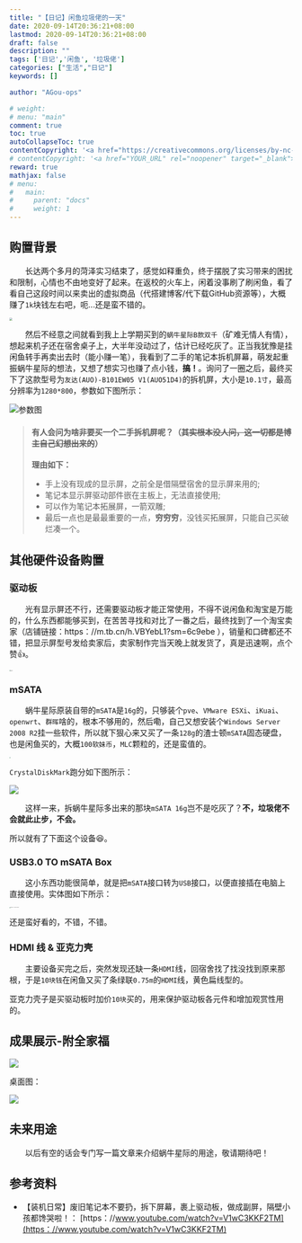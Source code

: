 ```yaml
---
title: "【日记】闲鱼垃圾佬的一天"
date: 2020-09-14T20:36:21+08:00
lastmod: 2020-09-14T20:36:21+08:00
draft: false
description: ""
tags: ['日记','闲鱼', '垃圾佬']
categories: ["生活","日记"]
keywords: []

author: "AGou-ops"

# weight:
# menu: "main"
comment: true
toc: true
autoCollapseToc: true
contentCopyright: '<a href="https://creativecommons.org/licenses/by-nc-nd/4.0/" rel="noopener" target="_blank">CC BY-NC-ND 4.0</a>'
# contentCopyright: '<a href="YOUR_URL" rel="noopener" target="_blank">See origin</a>'
reward: true
mathjax: false
# menu:
#   main:
#     parent: "docs"
#     weight: 1
---
```



## 购置背景
  　　长达两个多月的菏泽实习结束了，感觉如释重负，终于摆脱了实习带来的困扰和限制，心情也不由地变好了起来。在返校的火车上，闲着没事刷了刷闲鱼，看了看自己这段时间以来卖出的虚拟商品（代搭建博客/代下载GitHub资源等），大概赚了`1k`块钱左右吧，呃...还是蛮不错的。

<img src="https://agou-images.oss-cn-qingdao.aliyuncs.com/blog-images/xianyu_1/qq_pic_merged_1600085874258.jpg" style="zoom: 33%;"   />

  　　然后不经意之间就看到我上上学期买到的`蜗牛星际B款双千`（矿难无情人有情），想起来机子还在宿舍桌子上，大半年没动过了，估计已经吃灰了。正当我犹豫是挂闲鱼转手再卖出去时（能小赚一笔），我看到了二手的笔记本拆机屏幕，萌发起重振蜗牛星际的想法，又想了想实习也赚了点小钱，**搞！**。询问了一圈之后，最终买下了这款型号为`友达(AUO)-B101EW05 V1(AUO51D4)`的拆机屏，大小是`10.1寸`，最高分辨率为`1280*800`，参数如下图所示：

![参数图](https://agou-images.oss-cn-qingdao.aliyuncs.com/blog-images/xianyu_1/2ce6e2ceee2668b8034a05108ebfc531.jpg)

> #### 有人会问为啥非要买一个二手拆机屏呢？（~~其实根本没人问，这一切都是博主自己幻想出来的~~）
>
> **理由如下：**
>
> - 手上没有现成的显示屏，之前全是借隔壁宿舍的显示屏来用的;
> - 笔记本显示屏驱动部件嵌在主板上，无法直接使用;
> - 可以作为笔记本拓展屏，一箭双雕;
> - 最后一点也是最最重要的一点，**穷穷穷**，没钱买拓展屏，只能自己买破烂凑一个。

## 其他硬件设备购置

### 驱动板

  　　光有显示屏还不行，还需要驱动板才能正常使用，不得不说闲鱼和淘宝是万能的，什么东西都能够买到，在苦苦寻找和对比了一番之后，最终找到了一个淘宝卖家（店铺链接：https：//m.tb.cn/h.VBYebL1?sm=6c9ebe ），销量和口碑都还不错，把显示屏型号发给卖家后，卖家制作完当天晚上就发货了，真是迅速啊，点个赞:+1:。

<img src="https://agou-images.oss-cn-qingdao.aliyuncs.com/blog-images/xianyu_1/IMG_20200914_122436.jpg" alt="驱动板" style="zoom: 10%;" />

### mSATA

  　　蜗牛星际原装自带的`mSATA`是`16g`的，只够装个`pve`、`VMware ESXi`、`iKuai`、`openwrt`、`群晖`啥的，根本不够用的，然后嘞，自己又想安装个`Windows Server 2008 R2`挂一些软件，所以就下狠心来又买了一条`128g`的渣士顿`mSATA`固态硬盘，也是闲鱼买的，大概`100软妹币`，`MLC`颗粒的，还是蛮值的。

<img src="https://agou-images.oss-cn-qingdao.aliyuncs.com/blog-images/xianyu_1/IMG_20200914_122359.jpg" style="zoom:10%;" />

`CrystalDiskMark`跑分如下图所示：

![](https://agou-images.oss-cn-qingdao.aliyuncs.com/blog-images/xianyu_1/%E9%87%91%E5%A3%AB%E9%A1%BFmSATA-128g2020-09-13.png)

  　　这样一来，拆蜗牛星际多出来的那块`mSATA 16g`岂不是吃灰了？**不，垃圾佬不会就此止步，不会。**  

所以就有了下面这个设备:laughing:。

### USB3.0 TO mSATA Box

  　　这小东西功能很简单，就是把`mSATA`接口转为`USB`接口，以便直接插在电脑上直接使用。实体图如下所示：

<img src="https://agou-images.oss-cn-qingdao.aliyuncs.com/blog-images/xianyu_1/IMG_20200914_140533.jpg" alt="USB3.0 TO mSATA Box" style="zoom:10%;" />

还是蛮好看的，不错，不错。

### HDMI 线 & 亚克力壳

  　　主要设备买完之后，突然发现还缺一条`HDMI`线，回宿舍找了找没找到原来那根，于是`10块钱`在闲鱼又买了条绿联`0.75m`的`HDMI`线，黄色扁线型的。

亚克力壳子是买驱动板时加价`10块`买的，用来保护驱动板各元件和增加观赏性用的。

## 成果展示-附全家福

<img src="https://agou-images.oss-cn-qingdao.aliyuncs.com/blog-images/xianyu_1/IMG_20200914_143028.jpg" style="zoom:100%;" align="middle" />

桌面图：

![](https://agou-images.oss-cn-qingdao.aliyuncs.com/blog-images/xianyu_1/1600085743650.jpg)

## 未来用途

　　以后有空的话会专门写一篇文章来介绍蜗牛星际的用途，敬请期待吧！

## 参考资料

-  【装机日常】废旧笔记本不要扔，拆下屏幕，裹上驱动板，做成副屏，隔壁小孩都馋哭啦！：  [https：//www.youtube.com/watch?v=V1wC3KKF2TM](https：//www.youtube.com/watch?v=V1wC3KKF2TM)